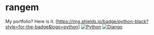 # rangem
My portfolio? Here is it.
[https://img.shields.io/badge/python-black?style=for-the-badge&logo=python]
[![Python](https://img.shields.io/badge/python-black?style=for-the-badge&logo=python)](https://www.python.org/)
[![Django](https://img.shields.io/badge/django-black?style=for-the-badge&logo=django)](https://www.djangoproject.com/)
